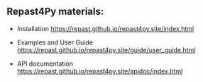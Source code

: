## Repast4Py materials:
- Installation
  https://repast.github.io/repast4py.site/index.html
  
- Examples and User Guide
  https://repast.github.io/repast4py.site/guide/user_guide.html  

- API documentation
  https://repast.github.io/repast4py.site/apidoc/index.html   
